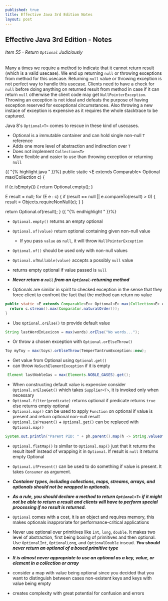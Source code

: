 ```yaml
---
published: true
title: Effective Java 3rd Edition Notes
layout: post
---
```

## Effective Java 3rd Edition - Notes

###### Item 55 - Return `Optional` Judiciously
Many a times we require a method to indicate that it cannot return result (which is a valid usecase). We end up returning `null` or throwing exceptions from method for this usecase. Returning `null` value or throwing exception is not perfect way to handle this usecase. Clients need to have a check for `null` before doing anything on returned result from method in case if it can return `null` otherwise the client code may get `NullPointerException`. Throwing an exception is not ideal and defeats the purpose of having exception reserved for exceptional circumstances. Also throwing a new instace of exception is expensive as it requires the whole stacktrace to be captured.

Java 8's `Optional<T>` comes to rescue in these kind of usecases.

- Optional is a immutable container and can hold single non-null `T` reference
- Adds one more level of abstraction and indirection over `T`
- Does not implement `Collection<T>`
- More flexible and easier to use than throwing exception or returning `null`

{{ "{% highlight java " }}%}
public static <E extends Comparable<E>> Optional<E> max(Collection<E> c) {

  if (c.isEmpty()) {
    return Optional.empty();
  }

  E result = null;
  for (E e : c) {
    if (result == null || e.compareTo(result) > 0) {
      result = Objects.requireNonNull(e);
    }
  }
	
  return Optional.of(result);
}
{{ "{% endhighlight " }}%}

- `Optional.empty()` returns an empty optional
- `Optional.of(value)` return optional containing given non-null value
  - If you pass `value` as `null`, it will throw `NullPointerException`
 - `Optional.of()` should be used only with non-null values
- `Optional.ofNullable(value)` accepts a possibly `null` value
 - returns empty optional if value passed is `null`

- **_Never return a `null` from an `Optional`-returning method_**

- Optionals are similar in spirit to checked exception in the sense that they force client to confront the fact that the method can return no value

```Java
public static <E extends Comparable<E>> Optional<E> max(Collection<E> c) {
  return c.stream().max(Comparator.naturalOrder());
}
```

- Use `Optional.orElse()` to provide default value
```Java
String lastWordInLexicon = max(words).orElse("No words...");
```
- Or throw a chosen exception with `Optional.orElseThrow()`
```Java
Toy myToy = max(toys).orElseThrow(TemperTantrumException::new);
```
- Get value from Optional using `Optional.get()`
 - can throw `NoSuchElementException` if it is empty
 ```Java
  Element lastNobleGas = max(Elements.NOBLE_GASES).get();
  ```
- When constructing default value is expensive consider `Optional.orElseGet()` which takes `Supplier<T>`, it is invoked only when necessary
- `Optional.filter(predicate)` returns optional if predicate returns `true` else returns empty optional
- `Optional.map()` can be used to apply `Function` on optional if value is present and return optional non-null result
 - `Optional.isPresent()` + `Optional.get()` can be replaced with `Optional.map()`
 ```Java
 System.out.println("Parent PID: " + ph.parent().map(h -> String.valueOf(h.pid())).orElse("N/A"));
 ```
- `Optional.flatMap()` is similar to `Optional.map()` just that it returns the result itself instead of wrapping it in `Optional`. If result is `null` it returns empty Optional
- `Optional.ifPresent()` can be used to do something if value is present. It takes `Consumer` as argument.

- **_Container types, including collections, maps, streams, arrays, and optionals should not be wrapped in optionals._**

- **_As a rule, you should declare a method to return `Optional<T>` if it might not be able to return a result and clients will have to perform special processing if no result is returned._**

- `Optional` comes with a cost, it is an object and requires memory, this makes optionals inapproriate for performance-critical applications
- Never use optional over primitives like `int`, `long`, `double`. It makes two level of abstraction, first being boxing of primitives and then optional. Use `OptionalInt`, `OptionalLong`, and `OptionalDouble` insead. **_You should never return an optional of a boxed primitive type_**
- **_It is almost never appropriate to use an optional as a key, value, or element in a collection or array_**
 - consider a map with value being optional since you decided that you want to distinguish between cases non-existent keys and keys with value being empty
 - creates complexity with great potential for confusion and errors






